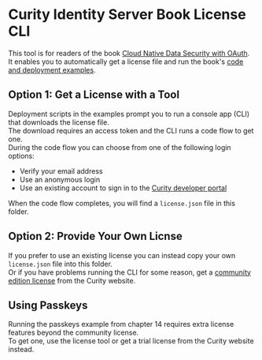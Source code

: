 # Curity Identity Server Book License CLI

This tool is for readers of the book [Cloud Native Data Security with OAuth](https://www.oreilly.com/library/view/cloud-native-data/9781098164874/).\
It enables you to automatically get a license file and run the book's [code and deployment examples](https://github.com/curityio/cloud-native-oauth-security-examples).

## Option 1: Get a License with a Tool

Deployment scripts in the examples prompt you to run a console app (CLI) that downloads the license file.\
The download requires an access token and the CLI runs a code flow to get one.\
During the code flow you can choose from one of the following login options:

- Verify your email address
- Use an anonymous login
- Use an existing account to sign in to the [Curity developer portal](https://developer.curity.io)

When the code flow completes, you will find a `license.json` file in this folder.

## Option 2: Provide Your Own Licnse

If you prefer to use an existing license you can instead copy your own `license.json` file into this folder.\
Or if you have problems running the CLI for some reason, get a [community edition license](https://developer.curity.io/community-edition/) from the Curity website.

## Using Passkeys

Running the passkeys example from chapter 14 requires extra license features beyond the community license.\
To get one, use the license tool or get a trial license from the Curity website instead.
